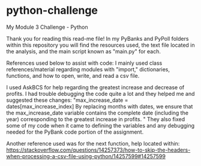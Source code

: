 # python-challenge
My Module 3 Challenge - Python

Thank you for reading this read-me file! 
In my PyBanks and PyPoll folders within this repository you will find the resources used, the text file located in the analysis, and the main script known as "main.py" for each.

References used below to assist with code:
I mainly used class references/material regarding modules with "import," dictionaries, functions, and how to open, write, and read a csv file. 

I used AskBCS for help regarding the greatest increase and decrease of profits. I had trouble debugging the code quite a lot and they helped me and suggested these changes: 
"max_increase_date = dates[max_increase_index]
By replacing months with dates, we ensure that the max_increase_date variable contains the complete date (including the year) corresponding to the greatest increase in profits. "
They also fixed some of my code when it came to defining the variables and any debugging needed for the PyBank code portion of the assignment. 

Another reference used was for the next function, help located within: 
https://stackoverflow.com/questions/14257373/how-to-skip-the-headers-when-processing-a-csv-file-using-python/14257599#14257599
